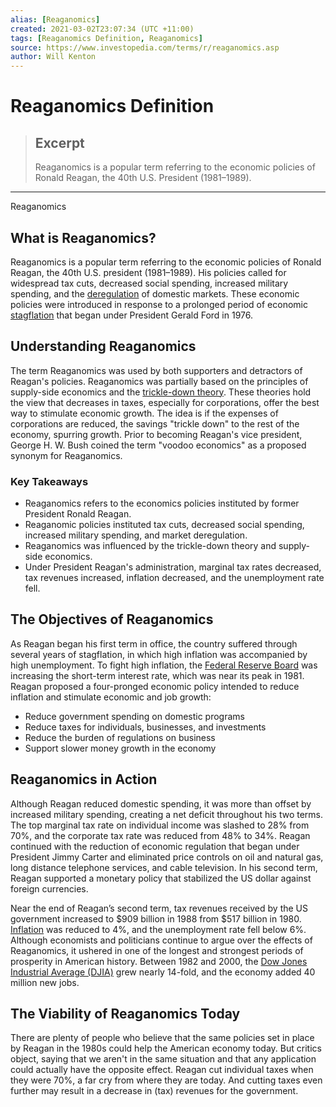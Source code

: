 ```yaml
---
alias: [Reaganomics]
created: 2021-03-02T23:07:34 (UTC +11:00)
tags: [Reaganomics Definition, Reaganomics]
source: https://www.investopedia.com/terms/r/reaganomics.asp
author: Will Kenton
---
```


# Reaganomics Definition

> ## Excerpt
> Reaganomics is a popular term referring to the economic policies of Ronald Reagan, the 40th U.S. President (1981–1989).

---

Reaganomics
## What is Reaganomics?

Reaganomics is a popular term referring to the economic policies of Ronald Reagan, the 40th U.S. president (1981–1989). His policies called for widespread tax cuts, decreased social spending, increased military spending, and the [deregulation](https://www.investopedia.com/terms/d/deregulate.asp) of domestic markets. These economic policies were introduced in response to a prolonged period of economic [stagflation](https://www.investopedia.com/terms/s/stagflation.asp) that began under President Gerald Ford in 1976.

## Understanding Reaganomics

The term Reaganomics was used by both supporters and detractors of Reagan's policies. Reaganomics was partially based on the principles of supply-side economics and the [trickle-down theory](https://www.investopedia.com/terms/t/trickledowntheory.asp). These theories hold the view that decreases in taxes, especially for corporations, offer the best way to stimulate economic growth. The idea is if the expenses of corporations are reduced, the savings "trickle down" to the rest of the economy, spurring growth. Prior to becoming Reagan's vice president, George H. W. Bush coined the term "voodoo economics" as a proposed synonym for Reaganomics.

### Key Takeaways

-   Reaganomics refers to the economics policies instituted by former President Ronald Reagan.
-   Reaganomic policies instituted tax cuts, decreased social spending, increased military spending, and market deregulation.
-   Reaganomics was influenced by the trickle-down theory and supply-side economics.
-   Under President Reagan's administration, marginal tax rates decreased, tax revenues increased, inflation decreased, and the unemployment rate fell.

## The Objectives of Reaganomics

As Reagan began his first term in office, the country suffered through several years of stagflation, in which high inflation was accompanied by high unemployment. To fight high inflation, the [Federal Reserve Board](https://www.investopedia.com/terms/f/frb.asp) was increasing the short-term interest rate, which was near its peak in 1981. Reagan proposed a four-pronged economic policy intended to reduce inflation and stimulate economic and job growth:

-   Reduce government spending on domestic programs
-   Reduce taxes for individuals, businesses, and investments
-   Reduce the burden of regulations on business
-   Support slower money growth in the economy

## Reaganomics in Action

Although Reagan reduced domestic spending, it was more than offset by increased military spending, creating a net deficit throughout his two terms. The top marginal tax rate on individual income was slashed to 28% from 70%, and the corporate tax rate was reduced from 48% to 34%. Reagan continued with the reduction of economic regulation that began under President Jimmy Carter and eliminated price controls on oil and natural gas, long distance telephone services, and cable television. In his second term, Reagan supported a monetary policy that stabilized the US dollar against foreign currencies.

Near the end of Reagan’s second term, tax revenues received by the US government increased to $909 billion in 1988 from $517 billion in 1980. [Inflation](https://www.investopedia.com/terms/i/inflation.asp) was reduced to 4%, and the unemployment rate fell below 6%. Although economists and politicians continue to argue over the effects of Reaganomics, it ushered in one of the longest and strongest periods of prosperity in American history. Between 1982 and 2000, the [Dow Jones Industrial Average (DJIA)](https://www.investopedia.com/terms/d/djia.asp) grew nearly 14-fold, and the economy added 40 million new jobs.

## The Viability of Reaganomics Today

There are plenty of people who believe that the same policies set in place by Reagan in the 1980s could help the American economy today. But critics object, saying that we aren't in the same situation and that any application could actually have the opposite effect. Reagan cut individual taxes when they were 70%, a far cry from where they are today. And cutting taxes even further may result in a decrease in (tax) revenues for the government.
